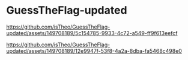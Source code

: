 # GuessTheFlag-updated


https://github.com/isTheo/GuessTheFlag-updated/assets/149708189/5c154785-9933-4c72-a549-ff9f613eefcf




https://github.com/isTheo/GuessTheFlag-updated/assets/149708189/12e9947f-53f8-4a2a-8dba-fa5468c498e0








